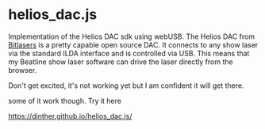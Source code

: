 # helios_dac.js
Implementation of the Helios DAC sdk using webUSB.
The Helios DAC from [Bitlasers](https://bitlasers.com/helios-laser-dac/) is a pretty capable open source DAC. It connects to any show laser via the standard ILDA interface and is controlled via USB.
This means that my Beatline show laser software can drive the laser directly from the browser.

Don't get excited, it's not working yet but I am confident it will get there.

some of it work though. Try it here

https://dinther.github.io/helios_dac.js/


